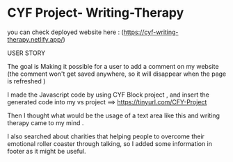 # CYF Project- Writing-Therapy
you can check deployed website here :
(https://cyf-writing-therapy.netlify.app/)


USER STORY

The goal is Making it possible for a user to add a comment on my website (the comment won't get saved anywhere, so it will disappear when the page is refreshed )

I made the Javascript code by using CYF Block project , and insert the generated code into my vs project ==> https://tinyurl.com/CFY-Project

Then I thought what would be the usage of a text area like this and writing therapy came to my mind . 

I also searched about charities that helping people to overcome their emotional roller coaster through talking, 
so I added some  information in footer  as it might be useful.
